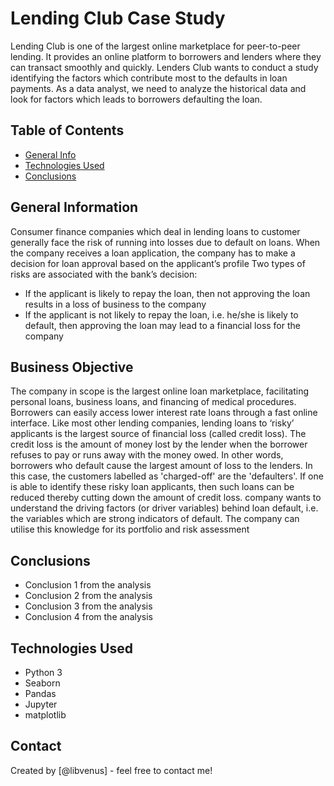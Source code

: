 # Lending Club Case Study
Lending Club is one of the largest online marketplace for peer-to-peer lending. It provides an online platform to borrowers and lenders where they can transact smoothly and quickly. Lenders Club wants to conduct a study identifying the factors which contribute most to the defaults in loan payments. As a data analyst, we need to analyze the historical data and look for factors which leads to borrowers defaulting the loan.


## Table of Contents
* [General Info](#general-information)
* [Technologies Used](#technologies-used)
* [Conclusions](#conclusions)

## General Information
Consumer finance companies which deal in lending loans to customer generally face the risk of running into losses due to default on loans. When the company receives a loan application, the company has to make a decision for loan approval based on the applicant’s profile
Two types of risks are associated with the bank’s decision:
- If the applicant is likely to repay the loan, then not approving the loan results in a loss of business to the company
- If the applicant is not likely to repay the loan, i.e. he/she is likely to default, then approving the loan may lead to a financial loss for the company 

## Business Objective
The company in scope is the largest online loan marketplace, facilitating personal loans, business loans, and financing of medical procedures. Borrowers can easily access lower interest rate loans through a fast online interface. 
Like most other lending companies, lending loans to ‘risky’ applicants is the largest source of financial loss (called credit loss). The credit loss is the amount of money lost by the lender when the borrower refuses to pay or runs away with the money owed. In other words, borrowers who default cause the largest amount of loss to the lenders. In this case, the customers labelled as 'charged-off' are the 'defaulters'. 
If one is able to identify these risky loan applicants, then such loans can be reduced thereby cutting down the amount of credit loss. company wants to understand the driving factors (or driver variables) behind loan default, i.e. the variables which are strong indicators of default.  The company can utilise this knowledge for its portfolio and risk assessment


## Conclusions
- Conclusion 1 from the analysis
- Conclusion 2 from the analysis
- Conclusion 3 from the analysis
- Conclusion 4 from the analysis

## Technologies Used
- Python 3
- Seaborn
- Pandas
- Jupyter
- matplotlib

## Contact
Created by [@libvenus]  - feel free to contact me!

